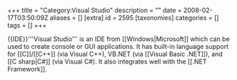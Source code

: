 +++
title = "Category:Visual Studio"
description = ""
date = 2008-02-17T03:50:09Z
aliases = []
[extra]
id = 2595
[taxonomies]
categories = []
tags = []
+++

{{IDE}}'''Visual Studio''' is an IDE from [[Windows|Microsoft]] which can be used to create console or GUI applications. It has built-in language support for [[C]]/[[C++]] (via Visual C++), VB.NET (via [[Visual Basic .NET]]), and [[C sharp|C#]] (via Visual C#). It also integrates well with the [[.NET Framework]].
